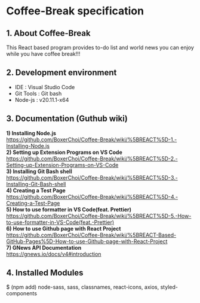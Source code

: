 # Coffee-Break specification

## 1. About Coffee-Break

This React based program provides to-do list and world news you can enjoy while you have coffee break!!!

## 2. Development environment

- IDE : Visual Studio Code
- Git Tools : Git bash
- Node-js : v20.11.1-x64

## 3. Documentation (Guthub wiki)

**1) Installing Node.js**  
https://github.com/BoxerChoi/Coffee-Break/wiki/%5BREACT%5D-1.-Installing-Node.js  
**2) Setting up Extension Programs on VS Code**  
https://github.com/BoxerChoi/Coffee-Break/wiki/%5BREACT%5D-2.-Setting-up-Extension-Programs-on-VS-Code  
**3) Installing Git Bash shell**  
https://github.com/BoxerChoi/Coffee-Break/wiki/%5BREACT%5D-3.-Installing-Git-Bash-shell  
**4) Creating a Test Page**  
https://github.com/BoxerChoi/Coffee-Break/wiki/%5BREACT%5D-4.-Creating-a-Test-Page  
**5) How to use formatter in VS Code(feat. Prettier)**  
https://github.com/BoxerChoi/Coffee-Break/wiki/%5BREACT%5D-5.-How-to-use-formatter-in-VS-Code(feat.-Prettier)  
**6) How to use Github page with React Project**  
https://github.com/BoxerChoi/Coffee-Break/wiki/%5BREACT-Based-GitHub-Pages%5D-How-to-use-Github-page-with-React-Project  
**7) GNews API Documentation**  
https://gnews.io/docs/v4#introduction

## 4. Installed Modules

$ (npm add) node-sass, sass, classnames, react-icons, axios, styled-components
